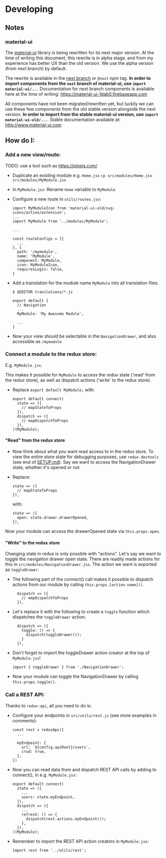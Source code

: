# Developing

## Notes

### material-ui

The [material-ui](https://github.com/callemall/material-ui) library is being rewritten for its next
major version. At the time of writing this document, this rewrite is in alpha stage, and from my
experience has better UX than the old version. We use the alpha version (from next branch) by default.

The rewrite is available in the [next branch](https://github.com/callemall/material-ui/tree/next) or
`@next` npm tag. **In order to import components from the `next` branch of material-ui, use `import
material-ui/...`** Documentation for next branch components is available here at the time of
writing: https://material-ui-1dab0.firebaseapp.com

All components have not been migrated/rewritten yet, but luckily we can use these few components
from the old stable version alongside the next version. **In order to import from the stable
material-ui version, use `import material-ui-old/...`**. Stable documentation available at:
http://www.material-ui.com

## How do I:

### Add a new view/route:

TODO: use a tool such as https://plopjs.com/

* Duplicate an existing module e.g. `Home.jsx`
  `cp src/modules/Home.jsx src/modules/MyModule.jsx`

* In `MyModule.jsx`: Rename `Home` variable to `MyModule`

* Configure a new route in `utils/routes.jsx`:

  ```
  import MyModuleIcon from 'material-ui-old/svg-icons/action/extension';
  ...
  import MyModule from '../modules/MyModule';

  ...

  const routeConfigs = [{
    ...
  }, {
    path: '/mymodule',
    name: 'MyModule',
    component: MyModule,
    icon: MyModuleIcon,
    requiresLogin: false,
  }
  ```

* Add a translation for the module name `MyModule` into all translation files:

  ```
  $ $EDITOR translations/*.js
  ```

  ```
  export default {
    // Navigation
    ...
    MyModule: 'My Awesome Module',

    ...
  }
  ```

* Now your view should be selectable in the `NavigationDrawer`, and also
  accessible as `/mymodule`

### Connect a module to the redux store:

E.g. `MyModule.jsx`.

This makes it possible for `MyModule` to access the redux state ('read' from
the redux store), as well as dispatch actions ('write' to the redux store).

* Replace `export default MyModule;` with:

  ```
  export default connect(
    state => ({
      // mapStateToProps
    }),
    dispatch => ({
      // mapDispatchToProps
    }),
  )(MyModule);
  ```

#### "Read" from the redux store

* Now think about what you want read access to in the redux store. To view the
  entire store state for debugging purposes, use `redux-devtools` (see end of
  [SETUP.md](/docs/SETUP.md)). Say we want to access the NavigationDrawer state,
  whether it's opened or not.

* Replace:

  ```
  state => ({
    // mapStateToProps
  }),
  ```

  with:

  ```
  state => ({
    open: state.drawer.drawerOpened,
  }),
  ```

Now your module can access the drawerOpened state via `this.props.open`.

#### "Write" to the redux store

Changing state in redux is only possible with "actions". Let's say we want to
toggle the navigation drawer open state. There are readily made actions for
this in `src/modules/NavigationDrawer.jsx`. The action we want is exported as
`toggleDrawer`.

* The following part of the connect() call makes it possible to dispatch actions
  from our module by calling `this.props.[action-name]()`.

  ```
    dispatch => ({
      // mapDispatchToProps
    }),
  ```

* Let's replace it with the following to create a `toggle` function which
  dispatches the `toggleDrawer` action:

  ```
    dispatch => ({
      toggle: () => {
        dispatch(toggleDrawer());
      }
    }),
  ```

* Don't forget to import the toggleDrawer action creator at the top of `MyModule.jsx`!
  ```
  import { toggleDrawer } from './NavigationDrawer';
  ```

* Now your module can toggle the NavigationDrawer by calling `this.props.toggle()`.

### Call a REST API:

Thanks to `redux-api`, all you need to do is:

* Configure your endpoints in `src/utils/rest.js` (see more examples in comments):
  ```
  const rest = reduxApi({
    ...

    myEndpoint: {
      url: `${config.apiRoot}/users`,
      crud: true,
    },
  })
  ```

* Now you can read data from and dispatch REST API calls by adding to
  connect(), in e.g. `MyModule.jsx`:

  ```
  export default connect(
    state => ({
      ...
      users: state.myEndpoint,
    }),
    dispatch => ({
      ...
      refresh: () => {
        dispatch(rest.actions.myEndpoint());
      },
    }),
  )(MyModule);
  ```

* Remember to import the REST API action creators in `MyModule.jsx`:

  ```
  import rest from '../utils/rest';
  ```
